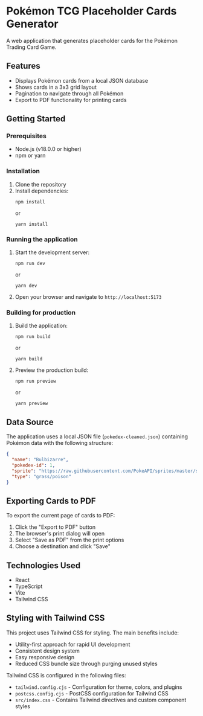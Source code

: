 # Pokémon TCG Placeholder Cards Generator

A web application that generates placeholder cards for the Pokémon Trading Card Game.

## Features

- Displays Pokémon cards from a local JSON database
- Shows cards in a 3x3 grid layout
- Pagination to navigate through all Pokémon
- Export to PDF functionality for printing cards

## Getting Started

### Prerequisites

- Node.js (v18.0.0 or higher)
- npm or yarn

### Installation

1. Clone the repository
2. Install dependencies:
   ```
   npm install
   ```
   or
   ```
   yarn install
   ```

### Running the application

1. Start the development server:
   ```
   npm run dev
   ```
   or
   ```
   yarn dev
   ```
2. Open your browser and navigate to `http://localhost:5173`

### Building for production

1. Build the application:
   ```
   npm run build
   ```
   or
   ```
   yarn build
   ```
2. Preview the production build:
   ```
   npm run preview
   ```
   or
   ```
   yarn preview
   ```

## Data Source

The application uses a local JSON file (`pokedex-cleaned.json`) containing Pokémon data with the following structure:

```json
{
  "name": "Bulbizarre",
  "pokedex-id": 1,
  "sprite": "https://raw.githubusercontent.com/PokeAPI/sprites/master/sprites/pokemon/1.png",
  "type": "grass/poison"
}
```

## Exporting Cards to PDF

To export the current page of cards to PDF:

1. Click the "Export to PDF" button
2. The browser's print dialog will open
3. Select "Save as PDF" from the print options
4. Choose a destination and click "Save"

## Technologies Used

- React
- TypeScript
- Vite
- Tailwind CSS

## Styling with Tailwind CSS

This project uses Tailwind CSS for styling. The main benefits include:

- Utility-first approach for rapid UI development
- Consistent design system
- Easy responsive design
- Reduced CSS bundle size through purging unused styles

Tailwind CSS is configured in the following files:

- `tailwind.config.cjs` - Configuration for theme, colors, and plugins
- `postcss.config.cjs` - PostCSS configuration for Tailwind CSS
- `src/index.css` - Contains Tailwind directives and custom component styles
